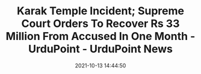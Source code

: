 ---
"title": "Karak Temple Incident; Supreme Court Orders To Recover Rs 33 Million From Accused In One Month - UrduPoint - UrduPoint News"
"date": "2021-10-13 14:44:50"
"feed_name": "GOOGLENEWSCONSTRUCTION"
"feed_website": "https://news.google.com/search?q=construction%2Bincident&hl=en-US&gl=US&ceid=US:en"
"feed_rss": "https://news.google.com/rss/search?q=construction%2Bincident&hl=en-US&gl=US&ceid=US:en"
"link": "https://www.urdupoint.com/en/pakistan/karak-temple-incident-supreme-court-orders-t-1375354.html"
"source": "{'href': 'https://www.urdupoint.com', 'title': 'UrduPoint News'}"
"file": "_posts/2021-1-1-29705c1a2a2fb6c36929797d02ad70603d54bebb.md"
"accident": "0"
"drilling": "0"
"dead": "0"
"injured": "0"
"arrested": "0"
"place": "unknown place"
"where": "unknown site"
"causes": "unknown"
"place_uri": "unknown place"
---